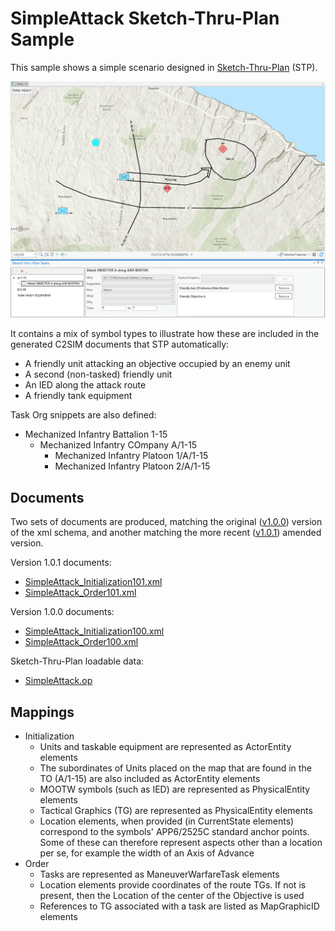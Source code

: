 # SimpleAttack Sketch-Thru-Plan Sample

This sample shows a simple scenario designed in [Sketch-Thru-Plan](http://www.hyssos.com) (STP).

![](ProScreenshot.png)

It contains a mix of symbol types to illustrate how these are included in the generated C2SIM documents that STP automatically:
* A friendly unit attacking an objective occupied by an enemy unit
* A second (non-tasked) friendly unit
* An IED along the attack route
* A friendly tank equipment

Task Org snippets are also defined:

* Mechanized Infantry Battalion 1-15
    * Mechanized Infantry COmpany A/1-15
        * Mechanized Infantry Platoon 1/A/1-15
        * Mechanized Infantry Platoon 2/A/1-15
        

## Documents

Two sets of documents are produced, matching the original ([v1.0.0](https://github.com/hyssostech/OpenC2SIM.github.io/blob/master/Standard/C2SIM/Schemas/C2SIM_SMX_LOX_v1.0.0.xsd)) version of the xml schema, and another matching the more recent ([v1.0.1](https://github.com/hyssostech/OpenC2SIM.github.io/blob/master/Standard/C2SIM/Schemas/C2SIM_SMX_LOX_v1.0.1.xsd)) amended version.

Version 1.0.1 documents:
* [SimpleAttack_Initialization101.xml]()
* [SimpleAttack_Order101.xml]()

Version 1.0.0 documents:
* [SimpleAttack_Initialization100.xml]()
* [SimpleAttack_Order100.xml]()

Sketch-Thru-Plan loadable data:
* [SimpleAttack.op]()

## Mappings

* Initialization
    * Units and taskable equipment are represented as ActorEntity elements
    * The subordinates of Units placed on the map that are found in the TO (A/1-15) are also included as ActorEntity elements     
    * MOOTW symbols (such as IED) are represented as PhysicalEntity elements
    * Tactical Graphics (TG) are represented as PhysicalEntity elements
    * Location elements, when provided (in CurrentState elements) correspond to the symbols' APP6/2525C standard anchor points. Some of these can therefore represent aspects other than a location per se, for example the width of an Axis of Advance 
* Order
    * Tasks are represented as ManeuverWarfareTask elements
    * Location elements provide coordinates of the route TGs. If not is present, then the Location of the center of the Objective is used
    * References to TG associated with a task are listed as MapGraphicID elements
